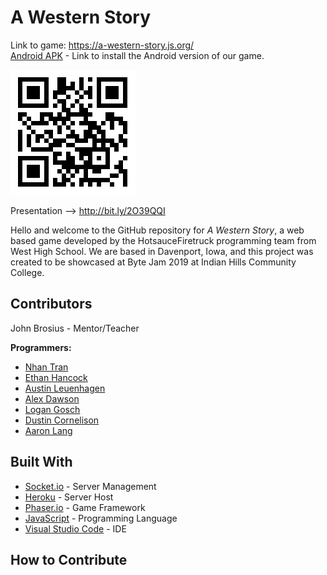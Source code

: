 # A Western Story

Link to game: https://a-western-story.js.org/
<br/>
[Android APK](https://github.com/HotsauceFiretruck/A-Western-Story/releases/tag/v1.0) - Link to install the Android version of our game.

![GameQRCode](GameQR.png)

Presentation --> http://bit.ly/2O39QQI

Hello and welcome to the GitHub repository for _A Western Story_, a web based game developed by the HotsauceFiretruck programming team from West High School. We are based in Davenport, Iowa, and this project was created to be showcased at Byte Jam 2019 at Indian Hills Community College. 

## Contributors
John Brosius - Mentor/Teacher

__Programmers:__
* [Nhan Tran](https://github.com/tranqnhan)
* [Ethan Hancock](https://github.com/ETRulz)
* [Austin Leuenhagen](https://github.com/Lui798)
* [Alex Dawson](https://github.com/adawson21)
* [Logan Gosch](https://github.com/logan-gosch)
* [Dustin Cornelison](https://github.com/CodingSyntax)
* [Aaron Lang](https://github.com/alang2002)


## Built With

* [Socket.io](https://socket.io) - Server Management
* [Heroku](https://www.heroku.com) - Server Host
* [Phaser.io](https://phaser.io) - Game Framework
* [JavaScript](https://www.javascript.com) - Programming Language
* [Visual Studio Code](https://code.visualstudio.com) - IDE

## How to Contribute
